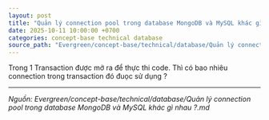 ```yaml
---
layout: post
title: "Quản lý connection pool trong database MongoDB và MySQL khác gì nhau ?"
date: 2025-10-11 10:00:00 +0700
categories: concept-base technical database
source_path: "Evergreen/concept-base/technical/database/Quản lý connection pool trong database MongoDB và MySQL khác gì nhau ?.md"
---
```

Trong 1 Transaction được mở ra để thực thi code. Thì có bao nhiêu connection trong transaction đó đuọc sử dụng ?

---
*Nguồn: Evergreen/concept-base/technical/database/Quản lý connection pool trong database MongoDB và MySQL khác gì nhau ?.md*